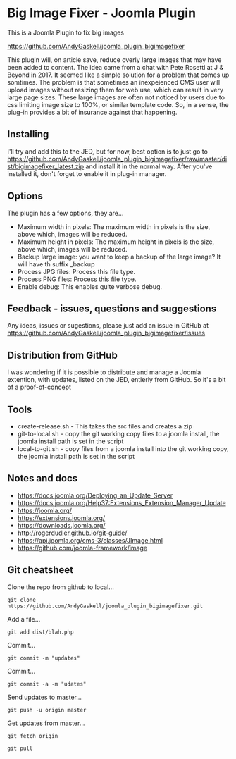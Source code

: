 # Big Image Fixer - Joomla Plugin
This is a Joomla Plugin to fix big images

https://github.com/AndyGaskell/joomla_plugin_bigimagefixer

This plugin will, on article save, reduce overly large images that may have been added to content.  The idea came from a chat with Pete Rosetti at J & Beyond in 2017.  It seemed like a simple solution for a problem that comes up somtimes.  The problem is that sometimes an inexpeienced CMS user will upload images without resizing them for web use, which can result in very large page sizes.  These large images are often not noticed by users due to css limiting image size to 100%, or similar template code.  So, in a sense, the plug-in provides a bit of insurance against that happening.


## Installing
I'll try and add this to the JED, but for now, best option is to just go to https://github.com/AndyGaskell/joomla_plugin_bigimagefixer/raw/master/dist/bigimagefixer_latest.zip and install it in the normal way.  After you've installed it, don't forget to enable it in plug-in manager.


## Options
The plugin has a few options, they are...
* Maximum width in pixels: The maximum width in pixels is the size, above which, images will be reduced.
* Maximum height in pixels: The maximum height in pixels is the size, above which, images will be reduced.
* Backup large image: you want to keep a backup of the large image? It will have th suffix _backup
* Process JPG files: Process this file type.
* Process PNG files: Process this file type.
* Enable debug: This enables quite verbose debug.


## Feedback - issues, questions and suggestions
Any ideas, issues or sugestions, please just add an issue in GitHub at https://github.com/AndyGaskell/joomla_plugin_bigimagefixer/issues


## Distribution from GitHub
I was wondering if it is possible to distribute and manage a Joomla extention, with updates, listed on the JED, entierly from GitHub. So it's a bit of a proof-of-concept


## Tools
* create-release.sh - This takes the src files and creates a zip
* git-to-local.sh - copy the git working copy files to a joomla install, the joomla install path is set in the script
* local-to-git.sh - copy files from a joomla install into the git working copy, the joomla install path is set in the script


## Notes and docs
* https://docs.joomla.org/Deploying_an_Update_Server
* https://docs.joomla.org/Help37:Extensions_Extension_Manager_Update
* https://joomla.org/
* https://extensions.joomla.org/
* https://downloads.joomla.org/
* http://rogerdudler.github.io/git-guide/
* https://api.joomla.org/cms-3/classes/JImage.html 
* https://github.com/joomla-framework/image 


## Git cheatsheet

Clone the repo from github to local...

`git clone https://github.com/AndyGaskell/joomla_plugin_bigimagefixer.git`

Add a file...

`git add dist/blah.php`

Commit...

`git commit -m "updates"`

Commit...

`git commit -a -m "udates"`

Send updates to master...

`git push -u origin master`

Get updates from master...

`git fetch origin`

`git pull`



